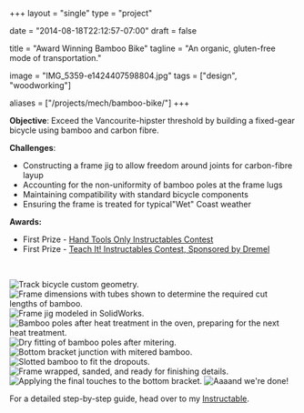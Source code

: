 +++
layout =    "single"
type =      "project"

date = "2014-08-18T22:12:57-07:00"
draft =     false

title = "Award Winning Bamboo Bike"
tagline = "An organic, gluten-free mode of transportation."

image =     "IMG_5359-e1424407598804.jpg"
tags =      ["design", "woodworking"]

aliases =   ["/projects/mech/bamboo-bike/"]
+++

<p><strong>Objective</strong>: Exceed the Vancourite-hipster threshold by building a fixed-gear bicycle using bamboo and carbon fibre.</p>

<p><strong>Challenges</strong>:</p>

<ul>
	<li style="text-align: left;">Constructing a frame jig to allow freedom around joints for carbon-fibre layup</li>
	<li style="text-align: left;">Accounting for the non-uniformity of bamboo poles at the frame lugs</li>
	<li style="text-align: left;">Maintaining compatibility with standard bicycle components</li>
	<li style="text-align: left;">Ensuring the frame is treated for typical"Wet" Coast weather</li>
</ul>
<p><strong>Awards:</strong></p>
<ul>
	<li>First Prize - <a href="http://www.instructables.com/contest/handtoolsonly/" target="_blank">Hand Tools Only Instructables Contest</a></li>
	<li>First Prize - <a href="http://www.instructables.com/contest/teachit/" target="_blank">Teach It! Instructables Contest, Sponsored by Dremel</a></li>
</ul>

<br>

![Track bicycle custom geometry.](Bike-frame-geometry-1024x567.png)
![Frame dimensions with tubes shown to determine the required cut lengths of bamboo.](Drawing-Bike-frame-dimensions-1024x680.png)
![Frame jig modeled in SolidWorks.](Bamboo-bike-in-jig-1-1024x572.jpg)
![Bamboo poles after heat treatment in the oven, preparing for the next heat treatment.](2013-09-15-14.21.10-1024x768.jpg)
![Dry fitting of bamboo poles after mitering.](05-IMG_3962.jpg)
![Bottom bracket junction with mitered bamboo.](07-IMG_3968.jpg)
![Slotted bamboo to fit the dropouts.](11-IMG_3985-1024x768.jpg)
![Frame wrapped, sanded, and ready for finishing details.](IMG_20140817_143412-1024x768.jpg)
![Applying the final touches to the bottom bracket.](IMG_20140817_153701-768x1024.jpg)
![Aaaand we're done!](IMG_5364-1024x768.jpg)

<p>For a detailed step-by-step guide, head over to my <a href="http://www.instructables.com/id/Building-a-Carbon-Fibre-Bamboo-Bicycle-From-Scratc/" target="_blank">Instructable</a>.</p>

